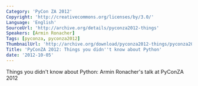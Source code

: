 ```yaml
---
Category: 'PyCon ZA 2012'
Copyright: 'http://creativecommons.org/licenses/by/3.0/'
Language: 'English'
SourceUrl: 'http://archive.org/details/pyconza2012-things'
Speakers: [Armin Ronacher]
Tags: [pyconza, pyconza2012]
ThumbnailUrl: 'http://archive.org/download/pyconza2012-things/pyconza2012-things.thumbs/pyconza2012-things_000001.jpg'
Title: 'PyConZA 2012: Things you didn''t know about Python'
date: '2012-10-05'
---
```

Things you didn't know about Python: Armin Ronacher's talk at PyConZA 2012
